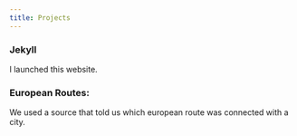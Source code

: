 ```yaml
---
title: Projects
---
```

### Jekyll

I launched this website.

### European Routes:

We used a source that told us which european route was connected with a city.

